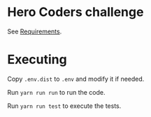 # Hero Coders challenge

See [Requirements](REQUIREMENTS.md).

# Executing

Copy `.env.dist` to `.env` and modify it if needed.

Run `yarn run run` to run the code.

Run `yarn run test` to execute the tests.
